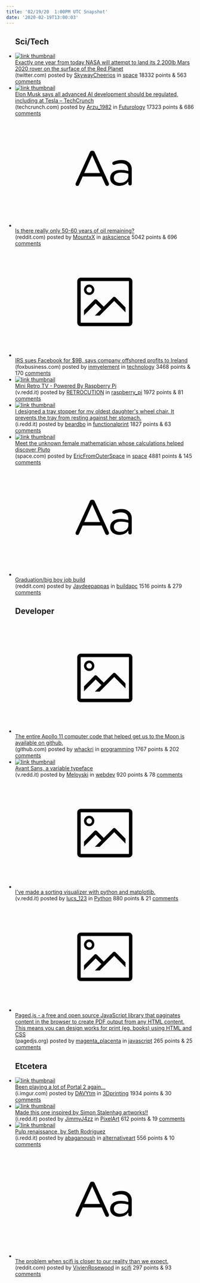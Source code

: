 ```yaml
---
title: '02/19/20  1:00PM UTC Snapshot'
date: '2020-02-19T13:00:03'
---
```

<ul>
<h2>Sci/Tech</h2>

<li><a href='https://twitter.com/NASAJPL/status/1229855247104970759'><img src='https://b.thumbs.redditmedia.com/KiJ2_t4sG7lZHij4WpI8rJejputQa601HWZcmMvzjKk.jpg' alt='link thumbnail'></a><div><div class='linkTitle'><a href='https://twitter.com/NASAJPL/status/1229855247104970759'>Exactly one year from today NASA will attempt to land its 2,200lb Mars 2020 rover on the surface of the Red Planet</a></div>(twitter.com) posted by <a href='https://www.reddit.com/user/SkywayCheerios'>SkywayCheerios</a> in <a href='https://www.reddit.com/r/space'>space</a> 18332 points & 563 <a href='https://www.reddit.com/r/space/comments/f60xeg/exactly_one_year_from_today_nasa_will_attempt_to/'>comments</a></div></li>

<li><a href='https://techcrunch.com/2020/02/18/elon-musk-says-all-advanced-ai-development-should-be-regulated-including-at-tesla/'><img src='https://b.thumbs.redditmedia.com/6sDv_qkXuHis5Swg_6s8Ho09-A1FCyso1GCKug50g1s.jpg' alt='link thumbnail'></a><div><div class='linkTitle'><a href='https://techcrunch.com/2020/02/18/elon-musk-says-all-advanced-ai-development-should-be-regulated-including-at-tesla/'>Elon Musk says all advanced AI development should be regulated, including at Tesla – TechCrunch</a></div>(techcrunch.com) posted by <a href='https://www.reddit.com/user/Arzu_1982'>Arzu_1982</a> in <a href='https://www.reddit.com/r/Futurology'>Futurology</a> 17323 points & 686 <a href='https://www.reddit.com/r/Futurology/comments/f5v51q/elon_musk_says_all_advanced_ai_development_should/'>comments</a></div></li>

<li><a href='https://www.reddit.com/r/askscience/comments/f5x34v/is_there_really_only_5060_years_of_oil_remaining/'><svg version='1.1' viewBox='-34 -12 104 64' preserveAspectRatio='xMidYMid slice' xmlns='http://www.w3.org/2000/svg' xmlns:xlink='http://www.w3.org/1999/xlink'>
    <title>text link thumbnail</title>
    <path d='M12.19,8.84a1.45,1.45,0,0,0-1.4-1h-.12a1.46,1.46,0,0,0-1.42,1L1.14,26.56a1.29,1.29,0,0,0-.14.59,1,1,0,0,0,1,1,1.12,1.12,0,0,0,1.08-.77l2.08-4.65h11l2.08,4.59a1.24,1.24,0,0,0,1.12.83,1.08,1.08,0,0,0,1.08-1.08,1.64,1.64,0,0,0-.14-.57ZM6.08,20.71l4.59-10.22,4.6,10.22Z'>
    </path>
    <path d='M32.24,14.78A6.35,6.35,0,0,0,27.6,13.2a11.36,11.36,0,0,0-4.7,1,1,1,0,0,0-.58.89,1,1,0,0,0,.94.92,1.23,1.23,0,0,0,.39-.08,8.87,8.87,0,0,1,3.72-.81c2.7,0,4.28,1.33,4.28,3.92v.5a15.29,15.29,0,0,0-4.42-.61c-3.64,0-6.14,1.61-6.14,4.64v.05c0,2.95,2.7,4.48,5.37,4.48a6.29,6.29,0,0,0,5.19-2.48V26.9a1,1,0,0,0,1,1,1,1,0,0,0,1-1.06V19A5.71,5.71,0,0,0,32.24,14.78Zm-.56,7.7c0,2.28-2.17,3.89-4.81,3.89-1.94,0-3.61-1.06-3.61-2.86v-.06c0-1.8,1.5-3,4.2-3a15.2,15.2,0,0,1,4.22.61Z'>
    </path>
    </svg></a><div><div class='linkTitle'><a href='https://www.reddit.com/r/askscience/comments/f5x34v/is_there_really_only_5060_years_of_oil_remaining/'>Is there really only 50-60 years of oil remaining?</a></div>(reddit.com) posted by <a href='https://www.reddit.com/user/MountxX'>MountxX</a> in <a href='https://www.reddit.com/r/askscience'>askscience</a> 5042 points & 696 <a href='https://www.reddit.com/r/askscience/comments/f5x34v/is_there_really_only_5060_years_of_oil_remaining/'>comments</a></div></li>

<li><a href='https://www.foxbusiness.com/technology/facebook-faces-tax-court-trial-over-ireland-offshore-deal'><svg version='1.1' viewBox='-34 -14 104 64' preserveAspectRatio='xMidYMid meet' xmlns='http://www.w3.org/2000/svg' xmlns:xlink='http://www.w3.org/1999/xlink'>
    <title>link thumbnail</title>
    <path d='M32,4H4A2,2,0,0,0,2,6V30a2,2,0,0,0,2,2H32a2,2,0,0,0,2-2V6A2,2,0,0,0,32,4ZM4,30V6H32V30Z'></path>
    <path d='M8.92,14a3,3,0,1,0-3-3A3,3,0,0,0,8.92,14Zm0-4.6A1.6,1.6,0,1,1,7.33,11,1.6,1.6,0,0,1,8.92,9.41Z'></path>
    <path d='M22.78,15.37l-5.4,5.4-4-4a1,1,0,0,0-1.41,0L5.92,22.9v2.83l6.79-6.79L16,22.18l-3.75,3.75H15l8.45-8.45L30,24V21.18l-5.81-5.81A1,1,0,0,0,22.78,15.37Z'></path>
    </svg></a><div><div class='linkTitle'><a href='https://www.foxbusiness.com/technology/facebook-faces-tax-court-trial-over-ireland-offshore-deal'>IRS sues Facebook for $9B, says company offshored profits to Ireland</a></div>(foxbusiness.com) posted by <a href='https://www.reddit.com/user/inmyelement'>inmyelement</a> in <a href='https://www.reddit.com/r/technology'>technology</a> 3468 points & 170 <a href='https://www.reddit.com/r/technology/comments/f66ljj/irs_sues_facebook_for_9b_says_company_offshored/'>comments</a></div></li>

<li><a href='https://v.redd.it/8ictpkdwiph41'><img src='https://b.thumbs.redditmedia.com/yERWvEir35BR_SbKgKZsULqetoOtxIphhTYrAZ6gdNY.jpg' alt='link thumbnail'></a><div><div class='linkTitle'><a href='https://v.redd.it/8ictpkdwiph41'>Mini Retro TV - Powered By Raspberry Pi</a></div>(v.redd.it) posted by <a href='https://www.reddit.com/user/RETROCUTION'>RETROCUTION</a> in <a href='https://www.reddit.com/r/raspberry_pi'>raspberry_pi</a> 1972 points & 81 <a href='https://www.reddit.com/r/raspberry_pi/comments/f5u5mg/mini_retro_tv_powered_by_raspberry_pi/'>comments</a></div></li>

<li><a href='https://i.redd.it/up10t0viwoh41.jpg'><img src='https://b.thumbs.redditmedia.com/TePw2JV31HZzhGEV4LvRfhujBbaDY5h9PoKhsDMCGqQ.jpg' alt='link thumbnail'></a><div><div class='linkTitle'><a href='https://i.redd.it/up10t0viwoh41.jpg'>I designed a tray stopper for my oldest daughter's wheel chair. It prevents the tray from resting against her stomach.</a></div>(i.redd.it) posted by <a href='https://www.reddit.com/user/beardbo'>beardbo</a> in <a href='https://www.reddit.com/r/functionalprint'>functionalprint</a> 1827 points & 63 <a href='https://www.reddit.com/r/functionalprint/comments/f5sbd2/i_designed_a_tray_stopper_for_my_oldest_daughters/'>comments</a></div></li>

<li><a href='https://www.space.com/human-computer-elizabeth-williams-pluto-discovery.html?utm_source=Selligent&amp;utm_medium=email&amp;utm_campaign=9155&amp;utm_content=SDC_Newsletter+&amp;utm_term=2862064&amp;m_i=CFoHi%2BU_XfJFEWLjuYseDzhOnDoWZ0qvRcfjJGZDkCKsgDgJG_boP_CDZluserBnEEknGnOfasOCw4HeQqr13Wz8BkQpzv0_eAzvR2oCCW'><img src='https://b.thumbs.redditmedia.com/oFCHphYjYAp2lUeMPq5t5HIRM1HqqxbVbHI5fl0p1Yo.jpg' alt='link thumbnail'></a><div><div class='linkTitle'><a href='https://www.space.com/human-computer-elizabeth-williams-pluto-discovery.html?utm_source=Selligent&amp;utm_medium=email&amp;utm_campaign=9155&amp;utm_content=SDC_Newsletter+&amp;utm_term=2862064&amp;m_i=CFoHi%2BU_XfJFEWLjuYseDzhOnDoWZ0qvRcfjJGZDkCKsgDgJG_boP_CDZluserBnEEknGnOfasOCw4HeQqr13Wz8BkQpzv0_eAzvR2oCCW'>Meet the unknown female mathematician whose calculations helped discover Pluto</a></div>(space.com) posted by <a href='https://www.reddit.com/user/EricFromOuterSpace'>EricFromOuterSpace</a> in <a href='https://www.reddit.com/r/space'>space</a> 4881 points & 145 <a href='https://www.reddit.com/r/space/comments/f5xfnc/meet_the_unknown_female_mathematician_whose/'>comments</a></div></li>

<li><a href='https://www.reddit.com/r/buildapc/comments/f5rwcb/graduationbig_boy_job_build/'><svg version='1.1' viewBox='-34 -12 104 64' preserveAspectRatio='xMidYMid slice' xmlns='http://www.w3.org/2000/svg' xmlns:xlink='http://www.w3.org/1999/xlink'>
    <title>text link thumbnail</title>
    <path d='M12.19,8.84a1.45,1.45,0,0,0-1.4-1h-.12a1.46,1.46,0,0,0-1.42,1L1.14,26.56a1.29,1.29,0,0,0-.14.59,1,1,0,0,0,1,1,1.12,1.12,0,0,0,1.08-.77l2.08-4.65h11l2.08,4.59a1.24,1.24,0,0,0,1.12.83,1.08,1.08,0,0,0,1.08-1.08,1.64,1.64,0,0,0-.14-.57ZM6.08,20.71l4.59-10.22,4.6,10.22Z'>
    </path>
    <path d='M32.24,14.78A6.35,6.35,0,0,0,27.6,13.2a11.36,11.36,0,0,0-4.7,1,1,1,0,0,0-.58.89,1,1,0,0,0,.94.92,1.23,1.23,0,0,0,.39-.08,8.87,8.87,0,0,1,3.72-.81c2.7,0,4.28,1.33,4.28,3.92v.5a15.29,15.29,0,0,0-4.42-.61c-3.64,0-6.14,1.61-6.14,4.64v.05c0,2.95,2.7,4.48,5.37,4.48a6.29,6.29,0,0,0,5.19-2.48V26.9a1,1,0,0,0,1,1,1,1,0,0,0,1-1.06V19A5.71,5.71,0,0,0,32.24,14.78Zm-.56,7.7c0,2.28-2.17,3.89-4.81,3.89-1.94,0-3.61-1.06-3.61-2.86v-.06c0-1.8,1.5-3,4.2-3a15.2,15.2,0,0,1,4.22.61Z'>
    </path>
    </svg></a><div><div class='linkTitle'><a href='https://www.reddit.com/r/buildapc/comments/f5rwcb/graduationbig_boy_job_build/'>Graduation/big boy job build</a></div>(reddit.com) posted by <a href='https://www.reddit.com/user/Jaydeepappas'>Jaydeepappas</a> in <a href='https://www.reddit.com/r/buildapc'>buildapc</a> 1516 points & 279 <a href='https://www.reddit.com/r/buildapc/comments/f5rwcb/graduationbig_boy_job_build/'>comments</a></div></li>

<h2>Developer</h2>

<li><a href='https://github.com/chrislgarry/Apollo-11'><svg version='1.1' viewBox='-34 -14 104 64' preserveAspectRatio='xMidYMid meet' xmlns='http://www.w3.org/2000/svg' xmlns:xlink='http://www.w3.org/1999/xlink'>
    <title>link thumbnail</title>
    <path d='M32,4H4A2,2,0,0,0,2,6V30a2,2,0,0,0,2,2H32a2,2,0,0,0,2-2V6A2,2,0,0,0,32,4ZM4,30V6H32V30Z'></path>
    <path d='M8.92,14a3,3,0,1,0-3-3A3,3,0,0,0,8.92,14Zm0-4.6A1.6,1.6,0,1,1,7.33,11,1.6,1.6,0,0,1,8.92,9.41Z'></path>
    <path d='M22.78,15.37l-5.4,5.4-4-4a1,1,0,0,0-1.41,0L5.92,22.9v2.83l6.79-6.79L16,22.18l-3.75,3.75H15l8.45-8.45L30,24V21.18l-5.81-5.81A1,1,0,0,0,22.78,15.37Z'></path>
    </svg></a><div><div class='linkTitle'><a href='https://github.com/chrislgarry/Apollo-11'>The entire Apollo 11 computer code that helped get us to the Moon is available on github.</a></div>(github.com) posted by <a href='https://www.reddit.com/user/whackri'>whackri</a> in <a href='https://www.reddit.com/r/programming'>programming</a> 1767 points & 202 <a href='https://www.reddit.com/r/programming/comments/f630mg/the_entire_apollo_11_computer_code_that_helped/'>comments</a></div></li>

<li><a href='https://v.redd.it/aytcab5k8sh41'><img src='https://b.thumbs.redditmedia.com/hhcEmrzFRcaQAxlEDsUIf9-cWwrGW_zvuIt3GGyb3hc.jpg' alt='link thumbnail'></a><div><div class='linkTitle'><a href='https://v.redd.it/aytcab5k8sh41'>Avant Sans, a variable typeface</a></div>(v.redd.it) posted by <a href='https://www.reddit.com/user/Meloyski'>Meloyski</a> in <a href='https://www.reddit.com/r/webdev'>webdev</a> 920 points & 78 <a href='https://www.reddit.com/r/webdev/comments/f62q8z/avant_sans_a_variable_typeface/'>comments</a></div></li>

<li><a href='https://v.redd.it/rkzqu9qhzph41'><svg version='1.1' viewBox='-34 -14 104 64' preserveAspectRatio='xMidYMid meet' xmlns='http://www.w3.org/2000/svg' xmlns:xlink='http://www.w3.org/1999/xlink'>
    <title>link thumbnail</title>
    <path d='M32,4H4A2,2,0,0,0,2,6V30a2,2,0,0,0,2,2H32a2,2,0,0,0,2-2V6A2,2,0,0,0,32,4ZM4,30V6H32V30Z'></path>
    <path d='M8.92,14a3,3,0,1,0-3-3A3,3,0,0,0,8.92,14Zm0-4.6A1.6,1.6,0,1,1,7.33,11,1.6,1.6,0,0,1,8.92,9.41Z'></path>
    <path d='M22.78,15.37l-5.4,5.4-4-4a1,1,0,0,0-1.41,0L5.92,22.9v2.83l6.79-6.79L16,22.18l-3.75,3.75H15l8.45-8.45L30,24V21.18l-5.81-5.81A1,1,0,0,0,22.78,15.37Z'></path>
    </svg></a><div><div class='linkTitle'><a href='https://v.redd.it/rkzqu9qhzph41'>I've made a sorting visualizer with python and matplotlib.</a></div>(v.redd.it) posted by <a href='https://www.reddit.com/user/lucs_123'>lucs_123</a> in <a href='https://www.reddit.com/r/Python'>Python</a> 880 points & 21 <a href='https://www.reddit.com/r/Python/comments/f5vmh6/ive_made_a_sorting_visualizer_with_python_and/'>comments</a></div></li>

<li><a href='https://www.pagedjs.org/'><svg version='1.1' viewBox='-34 -14 104 64' preserveAspectRatio='xMidYMid meet' xmlns='http://www.w3.org/2000/svg' xmlns:xlink='http://www.w3.org/1999/xlink'>
    <title>link thumbnail</title>
    <path d='M32,4H4A2,2,0,0,0,2,6V30a2,2,0,0,0,2,2H32a2,2,0,0,0,2-2V6A2,2,0,0,0,32,4ZM4,30V6H32V30Z'></path>
    <path d='M8.92,14a3,3,0,1,0-3-3A3,3,0,0,0,8.92,14Zm0-4.6A1.6,1.6,0,1,1,7.33,11,1.6,1.6,0,0,1,8.92,9.41Z'></path>
    <path d='M22.78,15.37l-5.4,5.4-4-4a1,1,0,0,0-1.41,0L5.92,22.9v2.83l6.79-6.79L16,22.18l-3.75,3.75H15l8.45-8.45L30,24V21.18l-5.81-5.81A1,1,0,0,0,22.78,15.37Z'></path>
    </svg></a><div><div class='linkTitle'><a href='https://www.pagedjs.org/'>Paged.js - a free and open source JavaScript library that paginates content in the browser to create PDF output from any HTML content. This means you can design works for print (eg. books) using HTML and CSS</a></div>(pagedjs.org) posted by <a href='https://www.reddit.com/user/magenta_placenta'>magenta_placenta</a> in <a href='https://www.reddit.com/r/javascript'>javascript</a> 265 points & 25 <a href='https://www.reddit.com/r/javascript/comments/f5syqi/pagedjs_a_free_and_open_source_javascript_library/'>comments</a></div></li>

<h2>Etcetera</h2>

<li><a href='https://i.imgur.com/bftlDPn.png'><img src='https://a.thumbs.redditmedia.com/cEXFiFI87xwSZDrJA2t5Dl0D19KPo6FOVBeoBOdR2h0.jpg' alt='link thumbnail'></a><div><div class='linkTitle'><a href='https://i.imgur.com/bftlDPn.png'>Been playing a lot of Portal 2 again...</a></div>(i.imgur.com) posted by <a href='https://www.reddit.com/user/DAVYtm'>DAVYtm</a> in <a href='https://www.reddit.com/r/3Dprinting'>3Dprinting</a> 1934 points & 30 <a href='https://www.reddit.com/r/3Dprinting/comments/f62pzs/been_playing_a_lot_of_portal_2_again/'>comments</a></div></li>

<li><a href='https://i.redd.it/dkcx83oyarh41.gif'><img src='https://b.thumbs.redditmedia.com/iPnaiH1Qaxj9ayf9xpaJe1m7QMLUuswGlztCqSeRILk.jpg' alt='link thumbnail'></a><div><div class='linkTitle'><a href='https://i.redd.it/dkcx83oyarh41.gif'>Made this one inspired by Simon Stalenhag artworks!!</a></div>(i.redd.it) posted by <a href='https://www.reddit.com/user/JimmyJ4zz'>JimmyJ4zz</a> in <a href='https://www.reddit.com/r/PixelArt'>PixelArt</a> 612 points & 19 <a href='https://www.reddit.com/r/PixelArt/comments/f5zulf/made_this_one_inspired_by_simon_stalenhag_artworks/'>comments</a></div></li>

<li><a href='https://i.redd.it/skth10whkqh41.jpg'><img src='https://b.thumbs.redditmedia.com/R2XaLitWKTHFsd89ccObtemNxIbhC8uKfBz0TSFOJtY.jpg' alt='link thumbnail'></a><div><div class='linkTitle'><a href='https://i.redd.it/skth10whkqh41.jpg'>Pulp renaissance, by Seth Rodriguez</a></div>(i.redd.it) posted by <a href='https://www.reddit.com/user/abaganoush'>abaganoush</a> in <a href='https://www.reddit.com/r/alternativeart'>alternativeart</a> 556 points & 10 <a href='https://www.reddit.com/r/alternativeart/comments/f5xh33/pulp_renaissance_by_seth_rodriguez/'>comments</a></div></li>

<li><a href='https://www.reddit.com/r/scifi/comments/f5vq5t/the_problem_when_scifi_is_closer_to_our_reality/'><svg version='1.1' viewBox='-34 -12 104 64' preserveAspectRatio='xMidYMid slice' xmlns='http://www.w3.org/2000/svg' xmlns:xlink='http://www.w3.org/1999/xlink'>
    <title>text link thumbnail</title>
    <path d='M12.19,8.84a1.45,1.45,0,0,0-1.4-1h-.12a1.46,1.46,0,0,0-1.42,1L1.14,26.56a1.29,1.29,0,0,0-.14.59,1,1,0,0,0,1,1,1.12,1.12,0,0,0,1.08-.77l2.08-4.65h11l2.08,4.59a1.24,1.24,0,0,0,1.12.83,1.08,1.08,0,0,0,1.08-1.08,1.64,1.64,0,0,0-.14-.57ZM6.08,20.71l4.59-10.22,4.6,10.22Z'>
    </path>
    <path d='M32.24,14.78A6.35,6.35,0,0,0,27.6,13.2a11.36,11.36,0,0,0-4.7,1,1,1,0,0,0-.58.89,1,1,0,0,0,.94.92,1.23,1.23,0,0,0,.39-.08,8.87,8.87,0,0,1,3.72-.81c2.7,0,4.28,1.33,4.28,3.92v.5a15.29,15.29,0,0,0-4.42-.61c-3.64,0-6.14,1.61-6.14,4.64v.05c0,2.95,2.7,4.48,5.37,4.48a6.29,6.29,0,0,0,5.19-2.48V26.9a1,1,0,0,0,1,1,1,1,0,0,0,1-1.06V19A5.71,5.71,0,0,0,32.24,14.78Zm-.56,7.7c0,2.28-2.17,3.89-4.81,3.89-1.94,0-3.61-1.06-3.61-2.86v-.06c0-1.8,1.5-3,4.2-3a15.2,15.2,0,0,1,4.22.61Z'>
    </path>
    </svg></a><div><div class='linkTitle'><a href='https://www.reddit.com/r/scifi/comments/f5vq5t/the_problem_when_scifi_is_closer_to_our_reality/'>The problem when scifi is closer to our reality than we expect.</a></div>(reddit.com) posted by <a href='https://www.reddit.com/user/VivienRosewood'>VivienRosewood</a> in <a href='https://www.reddit.com/r/scifi'>scifi</a> 297 points & 93 <a href='https://www.reddit.com/r/scifi/comments/f5vq5t/the_problem_when_scifi_is_closer_to_our_reality/'>comments</a></div></li>

</ul>
